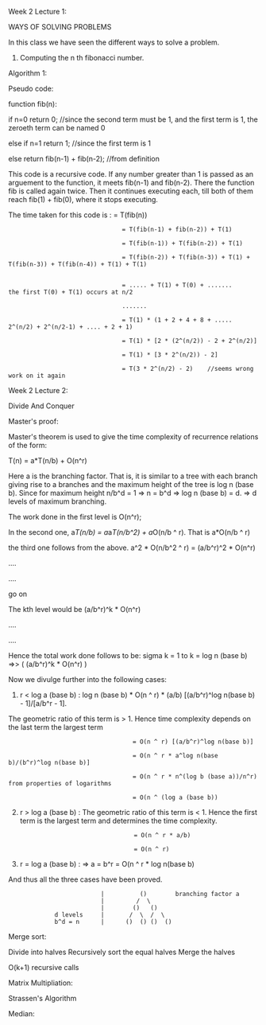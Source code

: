 Week 2 Lecture 1:

WAYS OF SOLVING PROBLEMS

In this class we have seen the different ways to solve a problem.

1. Computing the n th fibonacci number.

Algorithm 1: 

Pseudo code:

function fib(n):

  if n=0 return 0;    //since the second term must be 1, and the first term is 1, the zeroeth term can be named 0
  
  else if n=1 return 1;   //since the first term is 1
  
  else return fib(n-1) + fib(n-2);   //from definition
  

This code is a recursive code. If any number greater than 1 is passed as an arguement to the function, it meets fib(n-1) and fib(n-2). There the function fib is called again twice. Then it continues executing each, till both of them reach fib(1) + fib(0), where it stops executing. 

The time taken for this code is :   = T(fib(n)) 
                                    
                                    = T(fib(n-1) + fib(n-2)) + T(1) 
                                    
                                    = T(fib(n-1)) + T(fib(n-2)) + T(1)
                                    
                                    = T(fib(n-2)) + T(fib(n-3)) + T(1) + T(fib(n-3)) + T(fib(n-4)) + T(1) + T(1)
                                    
                                    
                                    = ..... + T(1) + T(0) + .......         the first T(0) + T(1) occurs at n/2
                                    
                                    .......
                                    
                                    = T(1) * (1 + 2 + 4 + 8 + ..... 2^(n/2) + 2^(n/2-1) + .... + 2 + 1)
                                    
                                    = T(1) * [2 * (2^(n/2)) - 2 + 2^(n/2)]
                                    
                                    = T(1) * [3 * 2^(n/2)) - 2]
                                    
                                    = T(3 * 2^(n/2) - 2)    //seems wrong work on it again
                                    
                                    
                                    












Week 2 Lecture 2:

Divide And Conquer

Master's proof:

Master's theorem is used to give the time complexity of recurrence relations of the form:

T(n) = a*T(n/b) + O(n^r)

Here a is the branching factor. That is, it is similar to a tree with each branch giving rise to a branches and the maximum height of the tree is log n (base b). Since for maximum height n/b^d = 1 => n = b^d => log n (base b) = d. => d levels of maximum branching.

The work done in the first level is O(n^r);

In the second one, a*T(n/b) = a*a*T(n/b^2) + a*O(n/b ^ r). That is a*O(n/b ^ r)

the third one follows from the above. a^2 * O(n/b^2 ^ r) = (a/b^r)^2 * O(n^r)

....

....

go on

The kth level would be (a/b^r)^k * O(n^r)

....

....

Hence the total work done follows to be: sigma k = 1 to k = log n (base b) =>> ( (a/b^r)^k * O(n^r) )

Now we divulge further into the following cases:

1) r < log a (base b) : log n (base b) * O(n ^ r) * (a/b) [(a/b^r)^log n(base b) - 1]/[a/b^r - 1].

The geometric ratio of this term is > 1. Hence time complexity depends on the last term the largest term 

                                       = O(n ^ r) [(a/b^r)^log n(base b)]
                                       
                                       = O(n ^ r * a^log n(base b)/(b^r)^log n(base b)]
                                       
                                       = O(n ^ r * n^(log b (base a))/n^r)    from properties of logarithms
                                       
                                       = O(n ^ (log a (base b))
                                       
2) r > log a (base b) : The geometric ratio of this term is < 1. Hence the first term is the largest term and determines the time complexity.
                                       
                                       = O(n ^ r * a/b)
                                       
                                       = O(n ^ r)
                                       
3) r = log a (base b) : => a = b^r
                                       = O(n ^ r *  log n(base b)
                

And thus all the three cases have been proved.


                              |          ()        branching factor a
                              |         /  \
                              |        ()   ()
                 d levels     |       /  \  /  \
                 b^d = n      |      ()  () ()  ()
                                    


Merge sort:

Divide into halves
Recursively sort the equal halves
Merge the halves

O(k+1) recursive calls

Matrix Multipliation:

Strassen's Algorithm

Median:



